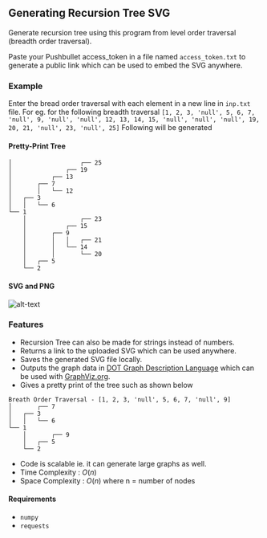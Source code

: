 ## Generating Recursion Tree SVG
Generate recursion tree using this program from level order traversal (breadth order traversal).

Paste your Pushbullet access_token in a file named `access_token.txt` to generate a public link which can be used to embed the SVG anywhere.

### Example
Enter the bread order traversal with each element in a new line in `inp.txt` file.
For eg. for the following breadth traversal 
`[1, 2, 3, 'null', 5, 6, 7, 'null', 9, 'null', 'null', 12, 13, 14, 15, 'null', 'null', 'null', 19, 20, 21, 'null', 23, 'null', 25]`
Following will be generated
#### Pretty-Print Tree
```text
│                   ┌── 25
│               ┌── 19
│           ┌── 13
│       ┌── 7
│       │   └── 12
│   ┌── 3
│   │   └── 6
└── 1
    │               ┌── 23
    │           ┌── 15
    │       ┌── 9
    │       │   │   ┌── 21
    │       │   └── 14
    │       │       └── 20
    │   ┌── 5
    └── 2
```
#### SVG and PNG
![alt-text](https://g.gravizo.com/source/svg/custom_mark10?https%3A//dl3.pushbulletusercontent.com/suQwFdDxR3d9fG4P3zClCfttXzbL3t75/graph_data.txt)
### Features
- Recursion Tree can also be made for strings instead of numbers.
- Returns a link to the uploaded SVG which can be used anywhere.
- Saves the generated SVG file locally.
- Outputs the graph data in [DOT Graph Description Language](https://en.wikipedia.org/wiki/DOT_(graph_description_language)) which can be used with [GraphViz.org](https://www.graphviz.org/).
- Gives a pretty print of the tree such as shown below
```text
Breath Order Traversal - [1, 2, 3, 'null', 5, 6, 7, 'null', 9]
│       ┌── 7
│   ┌── 3
│   │   └── 6
└── 1
    │       ┌── 9
    │   ┌── 5
    └── 2
```
- Code is scalable ie. it can generate large graphs as well.
- Time Complexity : ${O}(n)$ 
- Space Complexity : ${O}(n)$
where n = number of nodes

#### Requirements
- `numpy`
- `requests`
